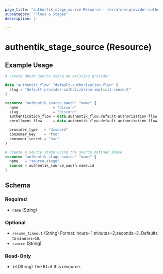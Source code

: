 ```yaml
---
page_title: "authentik_stage_source Resource - terraform-provider-authentik"
subcategory: "Flows & Stages"
description: |-
  
---
```


# authentik_stage_source (Resource)



## Example Usage

```terraform
# Create OAuth Source using an existing provider

data "authentik_flow" "default-authorization-flow" {
  slug = "default-provider-authorization-implicit-consent"
}

resource "authentik_source_oauth" "name" {
  name                = "discord"
  slug                = "discord"
  authentication_flow = data.authentik_flow.default-authorization-flow.id
  enrollment_flow     = data.authentik_flow.default-authorization-flow.id

  provider_type   = "discord"
  consumer_key    = "foo"
  consumer_secret = "bar"
}

# Create a source stage using the source defined above
resource "authentik_stage_source" "name" {
  name   = "source-stage"
  source = authentik_source_oauth.name.id
}
```

<!-- schema generated by tfplugindocs -->
## Schema

### Required

- `name` (String)

### Optional

- `resume_timeout` (String) Format: hours=1;minutes=2;seconds=3. Defaults to `minutes=10`.
- `source` (String)

### Read-Only

- `id` (String) The ID of this resource.
